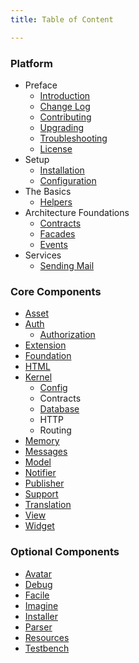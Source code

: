 ```yaml
---
title: Table of Content

---
```


### Platform

* Preface
  - [Introduction]({doc-url})
  - [Change Log]({doc-url}/changes)
  - [Contributing]({doc-url}/contributing)
  - [Upgrading]({doc-url}/upgrading)
  - [Troubleshooting]({doc-url}/troubleshoot)
  - [License]({doc-url}/license)
* Setup
  - [Installation]({doc-url}/installation)
  - [Configuration]({doc-url}/configuration)
* The Basics
  - [Helpers]({doc-url}/helpers)
* Architecture Foundations
  - [Contracts]({doc-url}/contracts)
  - [Facades]({doc-url}/facades)
  - [Events]({doc-url}/events)
* Services
  - [Sending Mail]({doc-url}/mail)

### Core Components

* [Asset]({doc-url}/components/asset)
* [Auth]({doc-url}/components/auth)
  - [Authorization]({doc-url}/components/authorization)
* [Extension]({doc-url}/components/extension)
* [Foundation]({doc-url}/components/foundation)
* [HTML]({doc-url}/components/html)
* [Kernel]({doc-url}/components/kernel)
  - [Config]({doc-url}/components/config)
  - Contracts
  - [Database]({doc-url}/components/database)
  - HTTP
  - Routing
* [Memory]({doc-url}/components/memory)
* [Messages]({doc-url}/components/messages)
* [Model]({doc-url}/components/model)
* [Notifier]({doc-url}/components/notifier)
* [Publisher]({doc-url}/components/publisher)
* [Support]({doc-url}/components/support)
* [Translation]({doc-url}/components/translation)
* [View]({doc-url}/components/view)
* [Widget]({doc-url}/components/widget)

### Optional Components

* [Avatar]({doc-url}/components/avatar)
* [Debug]({doc-url}/components/debug)
* [Facile]({doc-url}/components/facile)
* [Imagine]({doc-url}/components/imagine)
* [Installer]({doc-url}/components/installer)
* [Parser]({doc-url}/components/parser)
* [Resources]({doc-url}/components/resources)
* [Testbench]({doc-url}/components/testbench)
